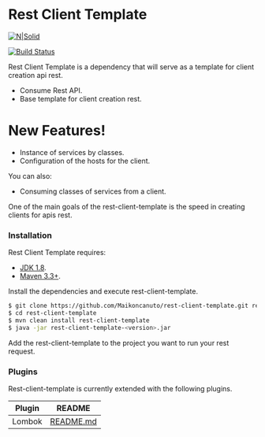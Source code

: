 # Rest Client Template

[![N|Solid](https://cldup.com/dTxpPi9lDf.thumb.png)](https://nodesource.com/products/nsolid)

[![Build Status](https://travis-ci.org/joemccann/dillinger.svg?branch=master)](https://travis-ci.org/joemccann/dillinger)

Rest Client Template is a dependency that will serve as a template for client creation api rest. 

  - Consume Rest API. 
  - Base template for client creation rest.

# New Features!

  - Instance of services by classes.
  - Configuration of the hosts for the client.

You can also:
  - Consuming classes of services from a client.

One of the main goals of the rest-client-template is the speed in creating clients for apis rest.

### Installation

Rest Client Template requires:
- [JDK 1.8](https://www.oracle.com/technetwork/java/javase/downloads/jdk8-downloads-2133151.html).
- [Maven 3.3+](https://maven.apache.org/download.cgi).

Install the dependencies and execute rest-client-template.

```sh
$ git clone https://github.com/Maikoncanuto/rest-client-template.git rest-client-template
$ cd rest-client-template
$ mvn clean install rest-client-template
$ java -jar rest-client-template-<version>.jar
```

Add the rest-client-template to the project you want to run your rest request.


### Plugins

Rest-client-template is currently extended with the following plugins. 

| Plugin | README |
| ------ | ------ |
| Lombok | [README.md](https://github.com/rzwitserloot/lombok) 

